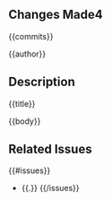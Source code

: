 ## Changes Made4

{{commits}}

{{author}}

## Description

{{title}}

{{body}}

## Related Issues

{{#issues}}
- {{.}}
{{/issues}}
